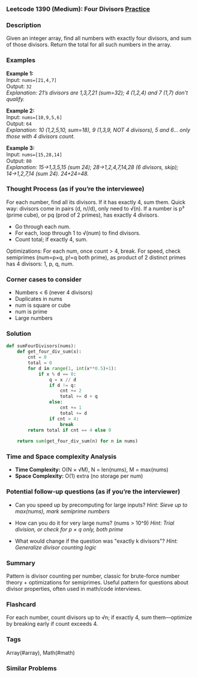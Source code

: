 ### Leetcode 1390 (Medium): Four Divisors [Practice](https://leetcode.com/problems/four-divisors)

### Description  
Given an integer array, find all numbers with exactly four divisors, and sum of those divisors. Return the total for all such numbers in the array.

### Examples  
**Example 1:**  
Input: `nums=[21,4,7]`  
Output: `32`  
*Explanation: 21’s divisors are 1,3,7,21 (sum=32); 4 (1,2,4) and 7 (1,7) don't qualify.*

**Example 2:**  
Input: `nums=[10,9,5,6]`  
Output: `64`  
*Explanation: 10 (1,2,5,10, sum=18), 9 (1,3,9, NOT 4 divisors), 5 and 6... only those with 4 divisors count.*

**Example 3:**  
Input: `nums=[15,28,14]`  
Output: `80`  
*Explanation: 15→1,3,5,15 (sum 24); 28→1,2,4,7,14,28 (6 divisors, skip); 14→1,2,7,14 (sum 24). 24+24=48.*

### Thought Process (as if you’re the interviewee)  
For each number, find all its divisors. If it has exactly 4, sum them. Quick way: divisors come in pairs (d, n//d), only need to √(n). If a number is p³ (prime cube), or pq (prod of 2 primes), has exactly 4 divisors.
- Go through each num.
- For each, loop through 1 to √(num) to find divisors.
- Count total; if exactly 4, sum.

Optimizations: For each num, once count > 4, break. For speed, check semiprimes (num=p×q, p!=q both prime), as product of 2 distinct primes has 4 divisors: 1, p, q, num.

### Corner cases to consider  
- Numbers < 6 (never 4 divisors)
- Duplicates in nums
- num is square or cube
- num is prime
- Large numbers

### Solution

```python
def sumFourDivisors(nums):
    def get_four_div_sum(x):
        cnt = 0
        total = 0
        for d in range(1, int(x**0.5)+1):
            if x % d == 0:
                q = x // d
                if d != q:
                    cnt += 2
                    total += d + q
                else:
                    cnt += 1
                    total += d
                if cnt > 4:
                    break
        return total if cnt == 4 else 0
    
    return sum(get_four_div_sum(n) for n in nums)
```

### Time and Space complexity Analysis  
- **Time Complexity:** O(N × √M), N = len(nums), M = max(nums)
- **Space Complexity:** O(1) extra (no storage per num)

### Potential follow-up questions (as if you’re the interviewer)  
- Can you speed up by precomputing for large inputs?
  *Hint: Sieve up to max(nums), mark semiprime numbers*

- How can you do it for very large nums? (nums > 10^9)
  *Hint: Trial division, or check for p × q only, both prime*

- What would change if the question was "exactly k divisors"?
  *Hint: Generalize divisor counting logic*

### Summary
Pattern is divisor counting per number, classic for brute-force number theory + optimizations for semiprimes. Useful pattern for questions about divisor properties, often used in math/code interviews.


### Flashcard
For each number, count divisors up to √n; if exactly 4, sum them—optimize by breaking early if count exceeds 4.

### Tags
Array(#array), Math(#math)

### Similar Problems
